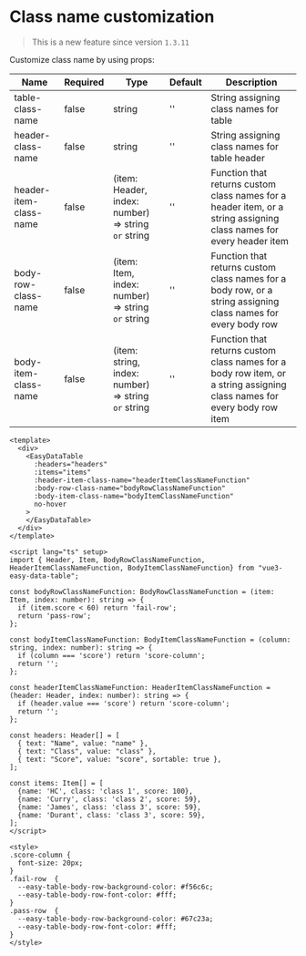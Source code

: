 # Class name customization

> This is a new feature since version `1.3.11`


Customize class name by using props:

| Name | Required | Type | Default | Description |
| -------- | ----------- | ---- | -------- | ------- |
| table-class-name | false | string | '' | String assigning class names for table |
| header-class-name | false | string | '' | String assigning class names for table header |
| header-item-class-name | false | (item: Header, index: number) => string `or` string | '' | Function that returns custom class names for a header item, or a string assigning class names for every header item |
| body-row-class-name | false | (item: Item, index: number) => string `or` string | '' | Function that returns custom class names for a body row, or a string assigning class names for every body row |
| body-item-class-name | false | (item: string, index: number) => string `or` string | '' | Function that returns custom class names for a body row item, or a string assigning class names for every body row item|

```vue
<template>
  <div>
    <EasyDataTable
      :headers="headers"
      :items="items"
      :header-item-class-name="headerItemClassNameFunction"
      :body-row-class-name="bodyRowClassNameFunction"
      :body-item-class-name="bodyItemClassNameFunction"
      no-hover
    >
    </EasyDataTable>
  </div>
</template>

<script lang="ts" setup>
import { Header, Item, BodyRowClassNameFunction, HeaderItemClassNameFunction, BodyItemClassNameFunction} from "vue3-easy-data-table";

const bodyRowClassNameFunction: BodyRowClassNameFunction = (item: Item, index: number): string => {
  if (item.score < 60) return 'fail-row';
  return 'pass-row';
};

const bodyItemClassNameFunction: BodyItemClassNameFunction = (column: string, index: number): string => {
  if (column === 'score') return 'score-column';
  return '';
};

const headerItemClassNameFunction: HeaderItemClassNameFunction = (header: Header, index: number): string => {
  if (header.value === 'score') return 'score-column';
  return '';
};

const headers: Header[] = [
  { text: "Name", value: "name" },
  { text: "Class", value: "class" },
  { text: "Score", value: "score", sortable: true },
];

const items: Item[] = [
  {name: 'HC', class: 'class 1', score: 100},
  {name: 'Curry', class: 'class 2', score: 59},
  {name: 'James', class: 'class 3', score: 59},
  {name: 'Durant', class: 'class 3', score: 59},
];
</script>

<style>
.score-column {
  font-size: 20px;
}
.fail-row  {
  --easy-table-body-row-background-color: #f56c6c;
  --easy-table-body-row-font-color: #fff;
}
.pass-row  {
  --easy-table-body-row-background-color: #67c23a;
  --easy-table-body-row-font-color: #fff;
}
</style>

```

<ClassNameCustomization/>
